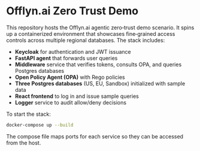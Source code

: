 # Offlyn.ai Zero Trust Demo

This repository hosts the Offlyn.ai agentic zero‑trust demo scenario. It spins up a
containerized environment that showcases fine‑grained access controls across
multiple regional databases. The stack includes:

* **Keycloak** for authentication and JWT issuance
* **FastAPI agent** that forwards user queries
* **Middleware** service that verifies tokens, consults OPA, and queries Postgres databases
* **Open Policy Agent (OPA)** with Rego policies
* **Three Postgres databases** (US, EU, Sandbox) initialized with sample data
* **React frontend** to log in and issue sample queries
* **Logger** service to audit allow/deny decisions

To start the stack:

```bash
docker-compose up --build
```

The compose file maps ports for each service so they can be accessed from the host.
